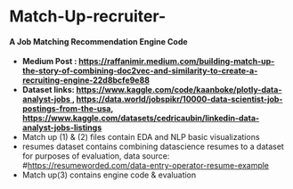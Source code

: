 # Match-Up-recruiter-
#### A Job Matching Recommendation Engine Code
- **Medium Post : https://raffanimir.medium.com/building-match-up-the-story-of-combining-doc2vec-and-similarity-to-create-a-recruiting-engine-22d8bcfe9e88**
- **Dataset links: [https://www.kaggle.com/code/kaanboke/plotly-data-analyst-jobs ](https://www.kaggle.com/datasets/andrewmvd/data-scientist-jobs), https://data.world/jobspikr/10000-data-scientist-job-postings-from-the-usa, https://www.kaggle.com/datasets/cedricaubin/linkedin-data-analyst-jobs-listings**
- Match up (1) & (2) files contain EDA and NLP basic visualizations 
- resumes dataset contains combining datascience resumes to a dataset for purposes of evaluation, data source: #https://resumeworded.com/data-entry-operator-resume-example
- Match up(3) contains engine code & evaluation 

